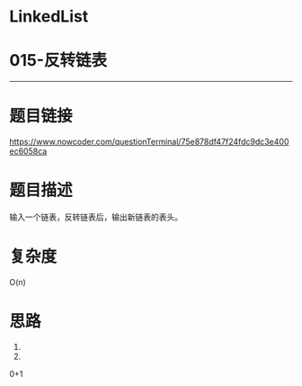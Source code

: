 # LinkedList
# 015-反转链表
-----------
# 题目链接
https://www.nowcoder.com/questionTerminal/75e878df47f24fdc9dc3e400ec6058ca

# 题目描述
输入一个链表，反转链表后，输出新链表的表头。

# 复杂度
O(n)

# 思路
1. 
2. 

0+1